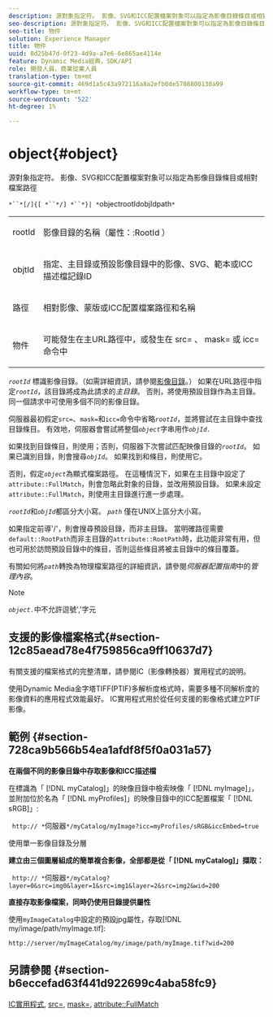 ```yaml
---
description: 源對象指定符。 影像、SVG和ICC配置檔案對象可以指定為影像目錄條目或相對檔案路徑
seo-description: 源對象指定符。 影像、SVG和ICC配置檔案對象可以指定為影像目錄條目或相對檔案路徑
seo-title: 物件
solution: Experience Manager
title: 物件
uuid: 8d25b47d-0f23-4d9a-a7e6-6e865ae4114e
feature: Dynamic Media經典，SDK/API
role: 開發人員，商業從業人員
translation-type: tm+mt
source-git-commit: 469d1a5c43a972116a8a2efb0de5708800130a99
workflow-type: tm+mt
source-wordcount: '522'
ht-degree: 1%

---
```



# object{#object}

源對象指定符。 影像、SVG和ICC配置檔案對象可以指定為影像目錄條目或相對檔案路徑

`*``*[/]{[ *``*/] *``*}| *`objectrootIdobjIdpath`*`

<table id="simpletable_A8B9B4D508B94BE5B7F6112F0A5F8270"> 
 <tr class="strow"> 
  <td class="stentry"> <p> <span class="codeph"> <span class="varname"> rootId  </span> </span> </p> </td> 
  <td class="stentry"> <p>影像目錄的名稱（<span class="codeph">屬性：:RootId </span>） </p> </td> 
 </tr> 
 <tr class="strow"> 
  <td class="stentry"> <p> <span class="codeph"> <span class="varname"> objtId  </span> </span> </p> </td> 
  <td class="stentry"> <p>指定、主目錄或預設影像目錄中的影像、SVG、範本或ICC描述檔記錄ID </p> </td> 
 </tr> 
 <tr class="strow"> 
  <td class="stentry"> <p> <span class="codeph"> <span class="varname"> 路徑  </span> </span> </p> </td> 
  <td class="stentry"> <p>相對影像、蒙版或ICC配置檔案路徑和名稱 </p> </td> 
 </tr> 
 <tr class="strow"> 
  <td class="stentry"> <p> <span class="codeph"> <span class="varname"> 物件  </span> </span> </p> </td> 
  <td class="stentry"> <p>可能發生在主URL路徑中，或發生在<span class="codeph"> src= </span>、<span class="codeph"> mask= </span>或<span class="codeph"> icc= </span>命令中 </p> </td> 
 </tr> 
</table>

*`rootId`* 標識影像目錄。（如需詳細資訊，請參閱[影像目錄](../../../../../is-api/image-catalog/image-serving-api-ref/c-image-catalog-reference/c-overview/c-overview.md#concept-9ce2b6a133de45f783e95cabc5810ac3)。） 如果在URL路徑中指定&#x200B;*`rootId`*，該目錄將成為此請求的&#x200B;*主目錄*。 否則，將使用預設目錄作為主目錄。 同一個請求中可使用多個不同的影像目錄。

伺服器最初假定`src=`、`mask=`和`icc=`命令中省略&#x200B;*`rootId`*，並將嘗試在主目錄中查找目錄條目。 有效地，伺服器會嘗試將整個&#x200B;*`object`*&#x200B;字串用作&#x200B;*`objId.`*

如果找到目錄條目，則使用；否則，伺服器下次嘗試匹配映像目錄的&#x200B;*`rootId`*。 如果已識別目錄，則會搜尋&#x200B;*`objId`*。 如果找到和條目，則使用它。

否則，假定&#x200B;*`object`*&#x200B;為顯式檔案路徑。 在這種情況下，如果在主目錄中設定了`attribute::FullMatch`，則會忽略此對象的目錄，並改用預設目錄。 如果未設定`attribute::FullMatch`，則使用主目錄進行進一步處理。

*`rootId`*&#x200B;和&#x200B;*`objId`*&#x200B;都區分大小寫。 *`path`* 僅在UNIX上區分大小寫。

如果指定前導&#39;/&#39;，則會搜尋預設目錄，而非主目錄。 當明確路徑需要`default::RootPath`而非主目錄的`attribute::RootPath`時，此功能非常有用，但也可用於訪問預設目錄中的條目，否則這些條目將被主目錄中的條目覆蓋。

有關如何將&#x200B;*`path`*&#x200B;轉換為物理檔案路徑的詳細資訊，請參閱&#x200B;*伺服器配置指南*&#x200B;中的&#x200B;*管理內容*。

>[!NOTE]
>
>*`object.`*&#x200B;中不允許逗號&#39;,&#39;字元

## 支援的影像檔案格式{#section-12c85aead78e4f759856ca9ff10637d7}

有關支援的檔案格式的完整清單，請參閱IC（影像轉換器）實用程式的說明。

使用Dynamic Media金字塔TIFF(PTIF)多解析度格式時，需要多種不同解析度的影像資料的應用程式效能最好。 IC實用程式用於從任何支援的影像格式建立PTIF影像。

## 範例 {#section-728ca9b566b54ea1afdf8f5f0a031a57}

**在兩個不同的影像目錄中存取影像和ICC描述檔**

在標識為「 [!DNL myCatalog]」的映像目錄中檢索映像「 [!DNL myImage]」，並附加位於名為「 [!DNL myProfiles]」的映像目錄中的ICC配置檔案「 [!DNL sRGB]」:

` http:// *`伺服器`*/myCatalog/myImage?icc=myProfiles/sRGB&iccEmbed=true`

使用單一影像目錄及分層

**建立由三個圖層組成的簡單複合影像，全部都是從「 [!DNL myCatalog]」擷取：**

` http:// *`伺服器`*/myCatalog?layer=0&src=img0&layer=1&src=img1&layer=2&src=img2&wid=200`

**直接存取影像檔案，同時仍使用目錄提供屬性**

使用`myImageCatalog`中設定的預設jpg屬性，存取[!DNL my/image/path/myImage.tif]:

`http://server/myImageCatalog/my/image/path/myImage.tif?wid=200`

## 另請參閱 {#section-b6eccefad63f441d922699c4aba58fc9}

[IC實用程式](../../../../../is-api/is-utils/utilities/r-ic.md#reference-de9f43c63a8f48f1a755ff1760af8b7b),  [src=](../../../../../is-api/http-ref/image-serving-api-ref/c-http-protocol-reference/c-command-reference/r-src.md#reference-f6506637778c4c69bf106a7924a91ab1), [mask=](../../../../../is-api/http-ref/image-serving-api-ref/c-http-protocol-reference/c-command-reference/r-mask.md#reference-922254e027404fb890b850e2723ee06e),  [attribute::FullMatch](../../../../../is-api/image-catalog/image-serving-api-ref/c-image-catalog-reference/c-attributes-reference/r-fullmatch.md#reference-c3a72f31672a48b386943d6781cf50d7)
